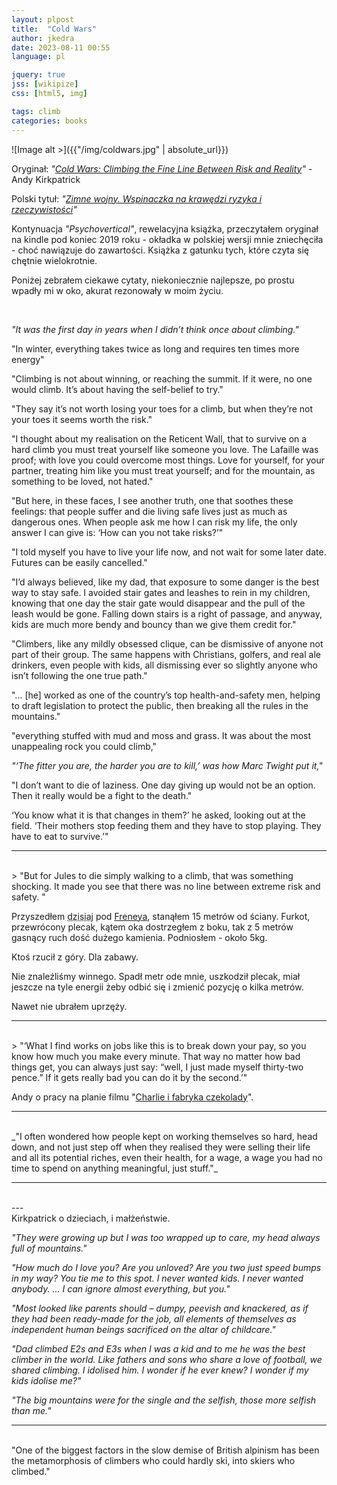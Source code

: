 ```yaml
---
layout: plpost
title:  "Cold Wars"
author: jkedra
date: 2023-08-11 00:55
language: pl

jquery: true
jss: [wikipize]
css: [html5, img]

tags: climb
categories: books
---
```


![Image alt >]({{"/img/coldwars.jpg" | absolute_url}})

Oryginał: _"[Cold Wars: Climbing the Fine Line Between Risk and Reality](g:)"_ - Andy Kirkpatrick

Polski tytuł: _"[Zimne wojny. Wspinaczka na krawędzi ryzyka i rzeczywistości](g:)"_

Kontynuacja _"Psychovertical"_, rewelacyjna książka, przeczytałem oryginał na
kindle pod koniec 2019 roku - okładka w polskiej wersji mnie zniechęciła - choć
nawiązuje do zawartości. Książka z gatunku tych, które czyta się chętnie
wielokrotnie.

Poniżej zebrałem ciekawe cytaty, niekoniecznie najlepsze,
po prostu wpadły mi w oko, akurat rezonowały w moim życiu.

<br clear=both>

_"It was the first day in years when I didn’t think once about climbing."_

"In winter, everything takes twice as long and requires ten times more energy"

"Climbing is not about winning, or reaching the summit. If it were, no one would climb. It’s about having the self-belief to try."

"They say it’s not worth losing your toes for a climb, but when they’re not your toes it seems worth the risk."

"I thought about my realisation on the Reticent Wall, that to survive on a hard climb you must treat yourself like someone you love. The Lafaille was proof; with love you could overcome most things. Love for yourself, for your partner, treating him like you must treat yourself; and for the mountain, as something to be loved, not hated."

"But here, in these faces, I see another truth, one that soothes these feelings: that people suffer and die living safe lives just as much as dangerous ones. When people ask me how I can risk my life, the only answer I can give is: ‘How can you not take risks?’"

"I told myself you have to live your life now, and not wait for some later date. Futures can be easily cancelled."

"I’d always believed, like my dad, that exposure to some danger is the best way to stay safe. I avoided stair gates and leashes to rein in my children, knowing that one day the stair gate would disappear and the pull of the leash would be gone. Falling down stairs is a right of passage, and anyway, kids are much more bendy and bouncy than we give them credit for."

"Climbers, like any mildly obsessed clique, can be dismissive of anyone not part of their group. The same happens with Christians, golfers, and real ale drinkers, even people with kids, all dismissing ever so slightly anyone who isn’t following the one true path."

"... [he] worked as one of the country’s top health-and-safety men, helping to draft legislation to protect the public, then breaking all the rules in the mountains."

"everything stuffed with mud and moss and grass. It was about the most unappealing rock you could climb,"

_"‘The fitter you are, the harder you are to kill,’ was how Marc Twight put it,"_

"I don’t want to die of laziness. One day giving up would not be an option. Then it really would be a fight to the death."

‘You know what it is that changes in them?’ he asked, looking out at the field. ‘Their mothers stop feeding them and they have to stop playing. They have to eat to survive.’"

---
<br>
> "But for Jules to die simply walking to a climb, that was something shocking.
It made you see that there was no line between extreme risk and safety.  "

Przyszedłem <abbr title="2023.08.10">dzisiaj</abbr> pod
[Freneya](w:Freney_(Zakrzówek)), stanąłem 15 metrów od ściany. Furkot,
przewrócony plecak, kątem oka dostrzegłem z boku, tak z 5 metrów gasnący ruch
dość dużego kamienia.  Podniosłem - około  5kg.

Ktoś rzucił z góry. Dla zabawy.

Nie znaleźliśmy winnego. Spadł metr ode mnie, uszkodził plecak, miał jeszcze na tyle
energii żeby odbić się i zmienić pozycję o kilka metrów.

Nawet nie ubrałem uprzęży.

---
<br>
> "‘What I find works on jobs like this is to break down your pay, so you know
how much you make every minute. That way no matter how bad things get, you can
always just say: “well, I just made myself thirty-two pence.” If it gets really
bad you can do it by the second.’"

Andy o pracy na planie filmu "[Charlie i fabryka czekolady](g:)".

---
<br>
_"I often wondered how people kept on working themselves so hard, head down, and
not just step off when they realised they were selling their life and all its
potential riches, even their health, for a wage, a wage you had no time to
spend on anything meaningful, just stuff."_

---
<br>
---
<br>
Kirkpatrick o dzieciach, i małżeństwie.

_"They were growing up but I was too wrapped up to care,
my head always full of mountains."_

_"How much do I love you? Are you unloved? Are you two just speed bumps in my
way? You tie me to this spot. I never wanted kids. I never wanted anybody. … I
can ignore almost everything, but you."_

_"Most looked like parents should – dumpy, peevish and knackered, as if they had
been ready-made for the job, all elements of themselves as independent human
beings sacrificed on the altar of childcare."_

_"Dad climbed E2s and E3s when I was a kid and to me he was the best climber in
the world. Like fathers and sons who share a love of football, we shared
climbing. I idolised him. I wonder if he ever knew? I wonder if my kids idolise
me?"_

_"The big mountains were for the single and the selfish,
those more selfish than me."_

---
<br>
"One of the biggest factors in the slow demise of British alpinism has been the
metamorphosis of climbers who could hardly ski, into skiers who climbed."



